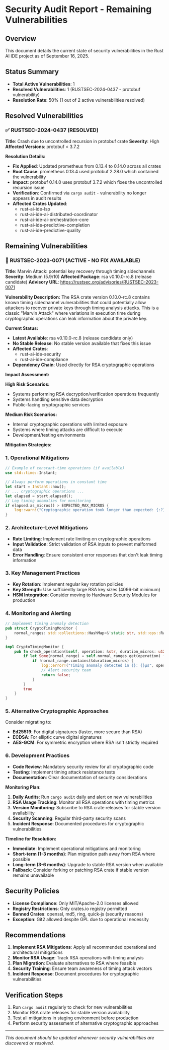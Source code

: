 # Security Audit Report - Remaining Vulnerabilities

## Overview
This document details the current state of security vulnerabilities in the Rust AI IDE project as of September 16, 2025.

## Status Summary
- **Total Active Vulnerabilities**: 1
- **Resolved Vulnerabilities**: 1 (RUSTSEC-2024-0437 - protobuf vulnerability)
- **Resolution Rate**: 50% (1 out of 2 active vulnerabilities resolved)

## Resolved Vulnerabilities

### ✅ RUSTSEC-2024-0437 (RESOLVED)
**Title**: Crash due to uncontrolled recursion in protobuf crate
**Severity**: High
**Affected Versions**: protobuf < 3.7.2

**Resolution Details:**
- **Fix Applied**: Updated prometheus from 0.13.4 to 0.14.0 across all crates
- **Root Cause**: prometheus 0.13.4 used protobuf 2.28.0 which contained the vulnerability
- **Impact**: protobuf 0.14.0 uses protobuf 3.7.2 which fixes the uncontrolled recursion issue
- **Verification**: Confirmed via `cargo audit` - vulnerability no longer appears in audit results
- **Affected Crates Updated**:
  - rust-ai-ide-lsp
  - rust-ai-ide-ai-distributed-coordinator
  - rust-ai-ide-ai-orchestration-core
  - rust-ai-ide-predictive-completion
  - rust-ai-ide-predictive-quality

## Remaining Vulnerabilities

### 🚨 RUSTSEC-2023-0071 (ACTIVE - NO FIX AVAILABLE)
**Title**: Marvin Attack: potential key recovery through timing sidechannels
**Severity**: Medium (5.9/10)
**Affected Package**: rsa v0.10.0-rc.8 (release candidate)
**Advisory URL**: https://rustsec.org/advisories/RUSTSEC-2023-0071

**Vulnerability Description:**
The RSA crate version 0.10.0-rc.8 contains known timing sidechannel vulnerabilities that could potentially allow attackers to recover private keys through timing analysis attacks. This is a classic "Marvin Attack" where variations in execution time during cryptographic operations can leak information about the private key.

**Current Status:**
- **Latest Available**: rsa v0.10.0-rc.8 (release candidate only)
- **No Stable Release**: No stable version available that fixes this issue
- **Affected Crates**:
  - rust-ai-ide-security
  - rust-ai-ide-compliance
- **Dependency Chain**: Used directly for RSA cryptographic operations

**Impact Assessment:**

**High Risk Scenarios:**
- Systems performing RSA decryption/verification operations frequently
- Systems handling sensitive data decryption
- Public-facing cryptographic services

**Medium Risk Scenarios:**
- Internal cryptographic operations with limited exposure
- Systems where timing attacks are difficult to execute
- Development/testing environments

**Mitigation Strategies:**

### 1. Operational Mitigations
```rust
// Example of constant-time operations (if available)
use std::time::Instant;

// Always perform operations in constant time
let start = Instant::now();
// ... cryptographic operations ...
let elapsed = start.elapsed();
// Log timing anomalies for monitoring
if elapsed.as_micros() > EXPECTED_MAX_MICROS {
    log::warn!("Cryptographic operation took longer than expected: {:?}", elapsed);
}
```

### 2. Architecture-Level Mitigations
- **Rate Limiting**: Implement rate limiting on cryptographic operations
- **Input Validation**: Strict validation of RSA inputs to prevent malformed data
- **Error Handling**: Ensure consistent error responses that don't leak timing information

### 3. Key Management Practices
- **Key Rotation**: Implement regular key rotation policies
- **Key Strength**: Use sufficiently large RSA key sizes (4096-bit minimum)
- **HSM Integration**: Consider moving to Hardware Security Modules for production

### 4. Monitoring and Alerting
```rust
// Implement timing anomaly detection
pub struct CryptoTimingMonitor {
    normal_ranges: std::collections::HashMap<&'static str, std::ops::Range<u128>>,
}

impl CryptoTimingMonitor {
    pub fn check_operation(&self, operation: &str, duration_micros: u128) -> bool {
        if let Some(normal_range) = self.normal_ranges.get(operation) {
            if !normal_range.contains(&duration_micros) {
                log::error!("Timing anomaly detected in {}: {}μs", operation, duration_micros);
                // Alert security team
                return false;
            }
        }
        true
    }
}
```

### 5. Alternative Cryptographic Approaches
Consider migrating to:
- **Ed25519**: For digital signatures (faster, more secure than RSA)
- **ECDSA**: For elliptic curve digital signatures
- **AES-GCM**: For symmetric encryption where RSA isn't strictly required

### 6. Development Practices
- **Code Review**: Mandatory security review for all cryptographic code
- **Testing**: Implement timing attack resistance tests
- **Documentation**: Clear documentation of security considerations

**Monitoring Plan:**
1. **Daily Audits**: Run `cargo audit` daily and alert on new vulnerabilities
2. **RSA Usage Tracking**: Monitor all RSA operations with timing metrics
3. **Version Monitoring**: Subscribe to RSA crate releases for stable version availability
4. **Security Scanning**: Regular third-party security scans
5. **Incident Response**: Documented procedures for cryptographic vulnerabilities

**Timeline for Resolution:**
- **Immediate**: Implement operational mitigations and monitoring
- **Short-term (1-3 months)**: Plan migration path away from RSA where possible
- **Long-term (3-6 months)**: Upgrade to stable RSA version when available
- **Fallback**: Consider forking or patching RSA crate if stable version remains unavailable

## Security Policies
- **License Compliance**: Only MIT/Apache-2.0 licenses allowed
- **Registry Restrictions**: Only crates.io registry permitted
- **Banned Crates**: openssl, md5, ring, quick-js (security reasons)
- **Exception**: Git2 allowed despite GPL due to operational necessity

## Recommendations
1. **Implement RSA Mitigations**: Apply all recommended operational and architectural mitigations
2. **Monitor RSA Usage**: Track RSA operations with timing analysis
3. **Plan Migration**: Evaluate alternatives to RSA where feasible
4. **Security Training**: Ensure team awareness of timing attack vectors
5. **Incident Response**: Document procedures for cryptographic vulnerabilities

## Verification Steps
1. Run `cargo audit` regularly to check for new vulnerabilities
2. Monitor RSA crate releases for stable version availability
3. Test all mitigations in staging environment before production
4. Perform security assessment of alternative cryptographic approaches

---

*This document should be updated whenever security vulnerabilities are discovered or resolved.*